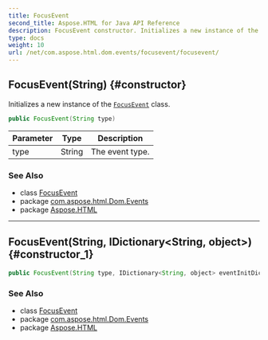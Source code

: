 ```yaml
---
title: FocusEvent
second_title: Aspose.HTML for Java API Reference
description: FocusEvent constructor. Initializes a new instance of the FocusEvent class
type: docs
weight: 10
url: /net/com.aspose.html.dom.events/focusevent/focusevent/
---
```

## FocusEvent(String) {#constructor}

Initializes a new instance of the [`FocusEvent`](../) class.

```java
public FocusEvent(String type)
```

| Parameter | Type | Description |
| --- | --- | --- |
| type | String | The event type. |

### See Also

* class [FocusEvent](../)
* package [com.aspose.html.Dom.Events](../../focusevent/)
* package [Aspose.HTML](../../../)

---

## FocusEvent(String, IDictionary&lt;String, object&gt;) {#constructor_1}

```java
public FocusEvent(String type, IDictionary<String, object> eventInitDict)
```

### See Also

* class [FocusEvent](../)
* package [com.aspose.html.Dom.Events](../../focusevent/)
* package [Aspose.HTML](../../../)
